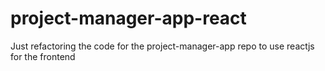 # project-manager-app-react
Just refactoring the code for the project-manager-app repo to use reactjs for the frontend
